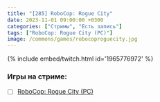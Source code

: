```yaml
---
title: "[285] RoboCop: Rogue City"
date: 2023-11-01 09:00:00 +0300
categories: ["Стримы", "Есть запись"]
tags: ["RoboCop: Rogue City (PC)"]
image: /commons/games/robocoproguecity.jpg
---
```


{% include embed/twitch.html id='1965776972' %}

### Игры на стриме:
+ [ ] [RoboCop: Rogue City (PC)](/tags/robocop-rogue-city-pc)
